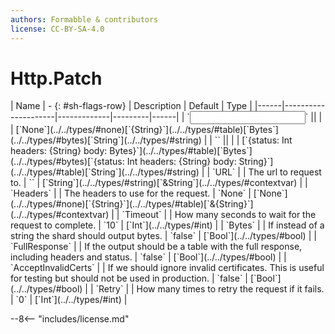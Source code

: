 ```yaml
---
authors: Formabble & contributors
license: CC-BY-SA-4.0
---
```



# Http.Patch

<div class="sh-parameters" markdown="1">
| Name | - {: #sh-flags-row} | Description | Default | Type |
|------|---------------------|-------------|---------|------|
| `<input>` || | | [`None`](../../types/#none)[`{String}`](../../types/#table)[`Bytes`](../../types/#bytes)[`String`](../../types/#string) |
| `<output>` || | | [`{status: Int headers: {String} body: Bytes}`](../../types/#table)[`Bytes`](../../types/#bytes)[`{status: Int headers: {String} body: String}`](../../types/#table)[`String`](../../types/#string) |
| `URL` |  | The url to request to. | `` | [`String`](../../types/#string)[`&String`](../../types/#contextvar) |
| `Headers` |  | The headers to use for the request. | `None` | [`None`](../../types/#none)[`{String}`](../../types/#table)[`&{String}`](../../types/#contextvar) |
| `Timeout` |  | How many seconds to wait for the request to complete. | `10` | [`Int`](../../types/#int) |
| `Bytes` |  | If instead of a string the shard should output bytes. | `false` | [`Bool`](../../types/#bool) |
| `FullResponse` |  | If the output should be a table with the full response, including headers and status. | `false` | [`Bool`](../../types/#bool) |
| `AcceptInvalidCerts` |  | If we should ignore invalid certificates. This is useful for testing but should not be used in production. | `false` | [`Bool`](../../types/#bool) |
| `Retry` |  | How many times to retry the request if it fails. | `0` | [`Int`](../../types/#int) |

</div>



--8<-- "includes/license.md"


